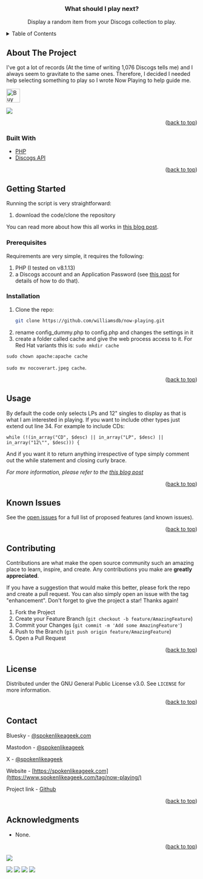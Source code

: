 <a name="readme-top"></a>


<!-- PROJECT LOGO -->
<br />
<div align="center">

<h3 align="center">What should I play next?</h3>

  <p align="center">
    Display a random item from your Discogs collection to play.
    <br />
  </p>
</div>



<!-- TABLE OF CONTENTS -->
<details>
  <summary>Table of Contents</summary>
  <ol>
    <li>
      <a href="#about-the-project">About The Project</a>
      <ul>
        <li><a href="#built-with">Built With</a></li>
      </ul>
    </li>
    <li>
      <a href="#getting-started">Getting Started</a>
      <ul>
        <li><a href="#prerequisites">Prerequisites</a></li>
        <li><a href="#installation">Installation</a></li>
      </ul>
    </li>
    <li><a href="#usage">Usage</a></li>
    <li><a href="#roadmap">Roadmap</a></li>
    <li><a href="#contributing">Contributing</a></li>
    <li><a href="#license">License</a></li>
    <li><a href="#contact">Contact</a></li>
    <li><a href="#acknowledgments">Acknowledgments</a></li>
  </ol>
</details>



<!-- ABOUT THE PROJECT -->
## About The Project

I've got a lot of records (At the time of writing 1,076 Discogs tells me) and I always seem to gravitate to the same ones. Therefore, I decided I needed help selecting something to play so I wrote Now Playing to help guide me.

<a href='https://ko-fi.com/Y8Y0POEES' target='_blank'><img height='36' style='border:0px;height:36px;' src='https://storage.ko-fi.com/cdn/kofi5.png?v=6' border='0' alt='Buy Me a Coffee at ko-fi.com' /></a>

![](https://www.spokenlikeageek.com/wp-content/uploads/2024/12/2024-12-06-11-39-00.png)

<p align="right">(<a href="#readme-top">back to top</a>)</p>



### Built With

* [PHP](https://php.net)
* [Discogs API](https://www.discogs.com/developers/)

<p align="right">(<a href="#readme-top">back to top</a>)</p>



<!-- GETTING STARTED -->
## Getting Started

Running the script is very straightforward:

1. download the code/clone the repository

You can read more about how this all works in [this blog post](https://www.spokenlikeageek.com/2024/12/16/what-should-i-play-next/).

### Prerequisites

Requirements are very simple, it requires the following:

1. PHP (I tested on v8.1.13)
2. a Discogs account and an Application Password (see [this post](https://www.discogs.com/developers/#page:authentication) for details of how to do that).

### Installation

1. Clone the repo:
   ```sh
   git clone https://github.com/williamsdb/now-playing.git
   ```
2. rename config_dummy.php to config.php and changes the settings in it
3. create a folder called cache and give the web process access to it. For Red Hat variants this is:
```sudo mkdir cache```

```sudo chown apache:apache cache```

```sudo mv nocoverart.jpeg cache```.

<p align="right">(<a href="#readme-top">back to top</a>)</p>



<!-- USAGE EXAMPLES -->
## Usage

By default the code only selects LPs and 12" singles to display as that is what I am interested in playing. If you want to include other types just extend out line 34. For example to include CDs:

```while (!(in_array("CD", $desc) || in_array("LP", $desc) || in_array("12\"", $desc))) {```

And if you want it to return anything irrespective of type simply comment out the while statement and closing curly brace.

_For more information, please refer to the [this blog post](https://www.spokenlikeageek.com/2024/12/16/what-should-i-play-next/)_

<p align="right">(<a href="#readme-top">back to top</a>)</p>



<!-- ROADMAP -->
## Known Issues

See the [open issues](https://github.com/williamsdb/now-playing/issues) for a full list of proposed features (and known issues).

<p align="right">(<a href="#readme-top">back to top</a>)</p>



<!-- CONTRIBUTING -->
## Contributing

Contributions are what make the open source community such an amazing place to learn, inspire, and create. Any contributions you make are **greatly appreciated**.

If you have a suggestion that would make this better, please fork the repo and create a pull request. You can also simply open an issue with the tag "enhancement".
Don't forget to give the project a star! Thanks again!

1. Fork the Project
2. Create your Feature Branch (`git checkout -b feature/AmazingFeature`)
3. Commit your Changes (`git commit -m 'Add some AmazingFeature'`)
4. Push to the Branch (`git push origin feature/AmazingFeature`)
5. Open a Pull Request

<p align="right">(<a href="#readme-top">back to top</a>)</p>



<!-- LICENSE -->
## License

Distributed under the GNU General Public License v3.0. See `LICENSE` for more information.

<p align="right">(<a href="#readme-top">back to top</a>)</p>



<!-- CONTACT -->
## Contact

Bluesky - [@spokenlikeageek.com](https://bsky.app/profile/spokenlikeageek.com)

Mastodon - [@spokenlikeageek](https://techhub.social/@spokenlikeageek)

X - [@spokenlikeageek](https://x.com/spokenlikeageek) 

Website - [https://spokenlikeageek.com](https://www.spokenlikeageek.com/tag/now-playing/)

Project link - [Github](https://github.com/williamsdb/now-playing)

<p align="right">(<a href="#readme-top">back to top</a>)</p>


<!-- ACKNOWLEDGMENTS -->
## Acknowledgments

* None.

<p align="right">(<a href="#readme-top">back to top</a>)</p>

[![](https://github.com/williamsdb/now-playing/graphs/contributors)](https://img.shields.io/github/contributors/williamsdb/now-playing.svg?style=for-the-badge)

![](https://img.shields.io/github/contributors/williamsdb/now-playing.svg?style=for-the-badge)
![](https://img.shields.io/github/forks/williamsdb/now-playing.svg?style=for-the-badge)
![](https://img.shields.io/github/stars/williamsdb/now-playing.svg?style=for-the-badge)
![](https://img.shields.io/github/issues/williamsdb/now-playing.svg?style=for-the-badge)


<!-- MARKDOWN LINKS & IMAGES -->
<!-- https://www.markdownguide.org/basic-syntax/#reference-style-links -->
[contributors-shield]: https://img.shields.io/github/contributors/github_username/repo_name.svg?style=for-the-badge
[contributors-url]: https://github.com/github_username/repo_name/graphs/contributors
[forks-shield]: https://img.shields.io/github/forks/github_username/repo_name.svg?style=for-the-badge
[forks-url]: https://github.com/github_username/repo_name/network/members
[stars-shield]: https://img.shields.io/github/stars/github_username/repo_name.svg?style=for-the-badge
[stars-url]: https://github.com/github_username/repo_name/stargazers
[issues-shield]: https://img.shields.io/github/issues/github_username/repo_name.svg?style=for-the-badge
[issues-url]: https://github.com/github_username/repo_name/issues
[license-shield]: https://img.shields.io/github/license/github_username/repo_name.svg?style=for-the-badge
[license-url]: https://github.com/github_username/repo_name/blob/master/LICENSE.txt
[linkedin-shield]: https://img.shields.io/badge/-LinkedIn-black.svg?style=for-the-badge&logo=linkedin&colorB=555
[linkedin-url]: https://linkedin.com/in/linkedin_username
[product-screenshot]: images/screenshot.png
[Next.js]: https://img.shields.io/badge/next.js-000000?style=for-the-badge&logo=nextdotjs&logoColor=white
[Next-url]: https://nextjs.org/
[React.js]: https://img.shields.io/badge/React-20232A?style=for-the-badge&logo=react&logoColor=61DAFB
[React-url]: https://reactjs.org/
[Vue.js]: https://img.shields.io/badge/Vue.js-35495E?style=for-the-badge&logo=vuedotjs&logoColor=4FC08D
[Vue-url]: https://vuejs.org/
[Angular.io]: https://img.shields.io/badge/Angular-DD0031?style=for-the-badge&logo=angular&logoColor=white
[Angular-url]: https://angular.io/
[Svelte.dev]: https://img.shields.io/badge/Svelte-4A4A55?style=for-the-badge&logo=svelte&logoColor=FF3E00
[Svelte-url]: https://svelte.dev/
[Laravel.com]: https://img.shields.io/badge/Laravel-FF2D20?style=for-the-badge&logo=laravel&logoColor=white
[Laravel-url]: https://laravel.com
[Bootstrap.com]: https://img.shields.io/badge/Bootstrap-563D7C?style=for-the-badge&logo=bootstrap&logoColor=white
[Bootstrap-url]: https://getbootstrap.com
[JQuery.com]: https://img.shields.io/badge/jQuery-0769AD?style=for-the-badge&logo=jquery&logoColor=white
[JQuery-url]: https://jquery.com 
